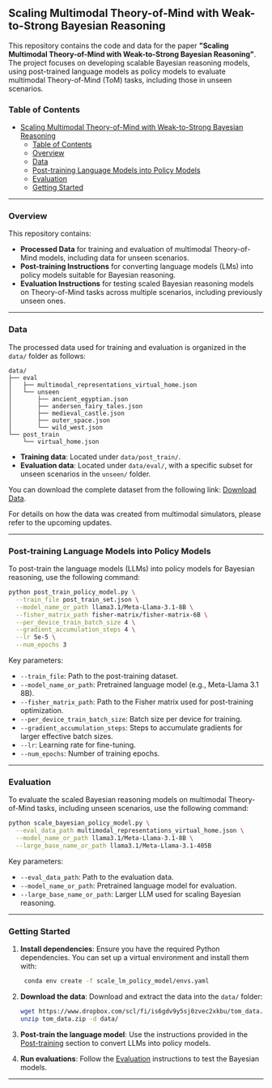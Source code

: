 ## Scaling Multimodal Theory-of-Mind with Weak-to-Strong Bayesian Reasoning

This repository contains the code and data for the paper **"Scaling Multimodal Theory-of-Mind with Weak-to-Strong Bayesian Reasoning"**. The project focuses on developing scalable Bayesian reasoning models, using post-trained language models as policy models to evaluate multimodal Theory-of-Mind (ToM) tasks, including those in unseen scenarios.

### Table of Contents
- [Scaling Multimodal Theory-of-Mind with Weak-to-Strong Bayesian Reasoning](#scaling-multimodal-theory-of-mind-with-weak-to-strong-bayesian-reasoning)
  - [Table of Contents](#table-of-contents)
  - [Overview](#overview)
  - [Data](#data)
  - [Post-training Language Models into Policy Models](#post-training-language-models-into-policy-models)
  - [Evaluation](#evaluation)
  - [Getting Started](#getting-started)

---

### Overview

This repository contains:
- **Processed Data** for training and evaluation of multimodal Theory-of-Mind models, including data for unseen scenarios.
- **Post-training Instructions** for converting language models (LMs) into policy models suitable for Bayesian reasoning.
- **Evaluation Instructions** for testing scaled Bayesian reasoning models on Theory-of-Mind tasks across multiple scenarios, including previously unseen ones.

---

### Data

The processed data used for training and evaluation is organized in the `data/` folder as follows:

```
data/
├── eval
│   ├── multimodal_representations_virtual_home.json
│   └── unseen
│       ├── ancient_egyptian.json
│       ├── andersen_fairy_tales.json
│       ├── medieval_castle.json
│       ├── outer_space.json
│       └── wild_west.json
└── post_train
    └── virtual_home.json
```

- **Training data**: Located under `data/post_train/`.
- **Evaluation data**: Located under `data/eval/`, with a specific subset for unseen scenarios in the `unseen/` folder.

You can download the complete dataset from the following link: [Download Data](https://www.dropbox.com/scl/fi/is6gdv9y5sj0zvec2xkbu/tom_data.zip?dl=1).

For details on how the data was created from multimodal simulators, please refer to the upcoming updates.

---

### Post-training Language Models into Policy Models

To post-train the language models (LLMs) into policy models for Bayesian reasoning, use the following command:

```bash
python post_train_policy_model.py \
  --train_file post_train_set.json \
  --model_name_or_path llama3.1/Meta-Llama-3.1-8B \
  --fisher_matrix_path fisher-matrix/fisher-matrix-6B \
  --per_device_train_batch_size 4 \
  --gradient_accumulation_steps 4 \
  --lr 5e-5 \
  --num_epochs 3
```

Key parameters:
- `--train_file`: Path to the post-training dataset.
- `--model_name_or_path`: Pretrained language model (e.g., Meta-Llama 3.1 8B).
- `--fisher_matrix_path`: Path to the Fisher matrix used for post-training optimization.
- `--per_device_train_batch_size`: Batch size per device for training.
- `--gradient_accumulation_steps`: Steps to accumulate gradients for larger effective batch sizes.
- `--lr`: Learning rate for fine-tuning.
- `--num_epochs`: Number of training epochs.

---

### Evaluation

To evaluate the scaled Bayesian reasoning models on multimodal Theory-of-Mind tasks, including unseen scenarios, use the following command:

```bash
python scale_bayesian_policy_model.py \
  --eval_data_path multimodal_representations_virtual_home.json \
  --model_name_or_path llama3.1/Meta-Llama-3.1-8B \
  --large_base_name_or_path llama3.1/Meta-Llama-3.1-405B
```

Key parameters:
- `--eval_data_path`: Path to the evaluation data.
- `--model_name_or_path`: Pretrained language model for evaluation.
- `--large_base_name_or_path`: Larger LLM used for scaling Bayesian reasoning.

---

### Getting Started

1. **Install dependencies**:
   Ensure you have the required Python dependencies. You can set up a virtual environment and install them with:
   ```bash
    conda env create -f scale_lm_policy_model/envs.yaml
   ```

2. **Download the data**:
   Download and extract the data into the `data/` folder:
   ```bash
   wget https://www.dropbox.com/scl/fi/is6gdv9y5sj0zvec2xkbu/tom_data.zip?dl=1 -O tom_data.zip
   unzip tom_data.zip -d data/
   ```

3. **Post-train the language model**:
   Use the instructions provided in the [Post-training](#post-training-language-models-into-policy-models) section to convert LLMs into policy models.

4. **Run evaluations**:
   Follow the [Evaluation](#evaluation) instructions to test the Bayesian models.

---